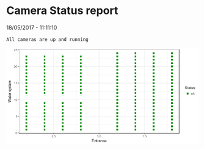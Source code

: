 Camera Status report
================
18/05/2017 - 11:11:10

    All cameras are up and running

![](camreport_files/figure-markdown_github/unnamed-chunk-2-1.png)
